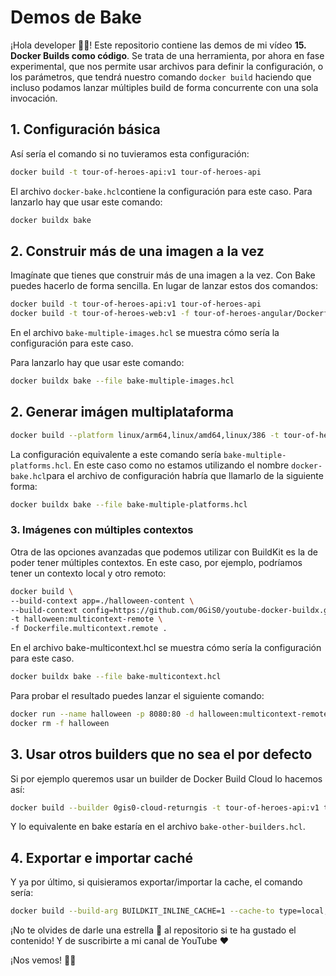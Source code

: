 # Demos de Bake

¡Hola developer 👋🏻! Este repositorio contiene las demos de mi vídeo **15. Docker Builds como código**. Se trata de una herramienta, por ahora en fase experimental, que nos permite usar archivos para definir la configuración, o los parámetros, que tendrá nuestro comando `docker build` haciendo que incluso podamos lanzar múltiples build de forma concurrente con una sola invocación.


## 1. Configuración básica

Así sería el comando si no tuvieramos esta configuración:

```bash
docker build -t tour-of-heroes-api:v1 tour-of-heroes-api
```
El archivo `docker-bake.hcl`contiene la configuración para este caso. Para lanzarlo hay que usar este comando:

```bash
docker buildx bake
```

## 2. Construir más de una imagen a la vez

Imagínate que tienes que construir más de una imagen a la vez. Con Bake puedes hacerlo de forma sencilla. En lugar de lanzar estos dos comandos:

```bash
docker build -t tour-of-heroes-api:v1 tour-of-heroes-api
docker build -t tour-of-heroes-web:v1 -f tour-of-heroes-angular/Dockerfile.gh-copilot tour-of-heroes-angular
```

En el archivo `bake-multiple-images.hcl` se muestra cómo sería la configuración para este caso.

Para lanzarlo hay que usar este comando:

```bash
docker buildx bake --file bake-multiple-images.hcl
```



## 2. Generar imágen multiplataforma

```bash
docker build --platform linux/arm64,linux/amd64,linux/386 -t tour-of-heroes-api:v1 tour-of-heroes-api
```

La configuración equivalente a este comando sería `bake-multiple-platforms.hcl`. En este caso como no estamos utilizando el nombre `docker-bake.hcl`para el archivo de configuración habría que llamarlo de la siguiente forma:

```bash
docker buildx bake --file bake-multiple-platforms.hcl
```

### 3. Imágenes con múltiples contextos

Otra de las opciones avanzadas que podemos utilizar con BuildKit es la de poder tener múltiples contextos. En este caso, por ejemplo, podríamos tener un contexto local y otro remoto:

```bash
docker build \
--build-context app=./halloween-content \
--build-context config=https://github.com/0GiS0/youtube-docker-buildx.git#main \
-t halloween:multicontext-remote \
-f Dockerfile.multicontext.remote .
```

En el archivo bake-multicontext.hcl se muestra cómo sería la configuración para este caso.

```bash
docker buildx bake --file bake-multicontext.hcl
```

Para probar el resultado puedes lanzar el siguiente comando:

```bash
docker run --name halloween -p 8080:80 -d halloween:multicontext-remote 
docker rm -f halloween
```


## 3. Usar otros builders que no sea el por defecto

Si por ejemplo queremos usar un builder de Docker Build Cloud lo hacemos así:

```bash
docker build --builder 0gis0-cloud-returngis -t tour-of-heroes-api:v1 tour-of-heroes-api
```

Y lo equivalente en bake estaría en el archivo `bake-other-builders.hcl`.


## 4. Exportar e importar caché

Y ya por último, si quisieramos exportar/importar la cache, el comando sería:

```bash
docker build --build-arg BUILDKIT_INLINE_CACHE=1 --cache-to type=local,dest=./cache -t tour-of-heroes-angular .
```




¡No te olvides de darle una estrella 🌟 al repositorio si te ha gustado el contenido! Y de suscribirte a mi canal de YouTube ❤️

¡Nos vemos! 👋🏻
